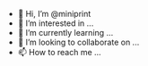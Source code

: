 - 👋 Hi, I’m @miniprint
- 👀 I’m interested in ...
- 🌱 I’m currently learning ...
- 💞️ I’m looking to collaborate on ...
- 📫 How to reach me ...

<!---
miniprint/miniprint is a ✨ special ✨ repository because its `README.md` (this file) appears on your GitHub profile.
You can click the Preview link to take a look at your changes.
--->
